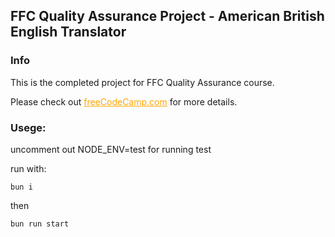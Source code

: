 ## FFC Quality Assurance Project - American British English Translator

### Info
This is the completed project for FFC Quality Assurance course.

Please check out 
<a href="https://www.freecodecamp.org/learn/quality-assurance/quality-assurance-projects/american-british-translator" style="color: orange;">freeCodeCamp.com</a> for more details.

### Usege:

uncomment out NODE_ENV=test for running test

run with: 
```
bun i
```
then
```
bun run start
```



